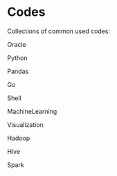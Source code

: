 # Codes
Collections of common used codes:


Oracle

Python

Pandas

Go 

Shell

MachineLearning

Visualization

Hadoop

Hive

Spark

